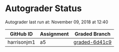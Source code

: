 # Autograder Status
Autograder last run at: November 09, 2018 at 12:40

| GitHub ID | Assignment | Graded Branch |
|-----------|------------|---------------|
| harrisonjm1 | a5 | [graded-6d41c9](https://github.com/Fall2018COMP401-001/a5-harrisonjm1/tree/graded-6d41c9) | 

